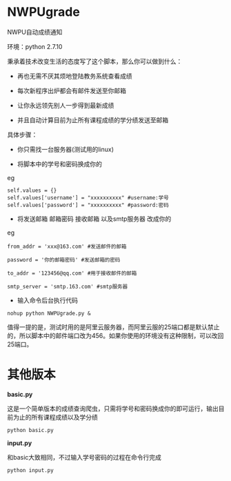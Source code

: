 # NWPUgrade
NWPU自动成绩通知

环境：python 2.7.10

秉承着技术改变生活的态度写了这个脚本，那么你可以做到什么：

* 再也无需不厌其烦地登陆教务系统查看成绩

* 每次新程序出炉都会有邮件发送至你邮箱

* 让你永远领先别人一步得到最新成绩

* 并且自动计算目前为止所有课程成绩的学分绩发送至邮箱

具体步骤：

* 你只需找一台服务器(测试用的linux)

* 将脚本中的学号和密码换成你的

eg

    self.values = {}
    self.values['username'] = "xxxxxxxxxx" #username:学号
    self.values['password'] = "xxxxxxxxxx" #password:密码

* 将发送邮箱 邮箱密码 接收邮箱 以及smtp服务器 改成你的

eg
    
    from_addr = 'xxx@163.com' #发送邮件的邮箱

    password = '你的邮箱密码' #发送邮箱的密码
    
    to_addr = '123456@qq.com' #用于接收邮件的邮箱
    
    smtp_server = 'smtp.163.com' #smtp服务器
    
* 输入命令后台执行代码

```nohup python NWPUgrade.py &```

值得一提的是，测试时用的是阿里云服务器，而阿里云服的25端口都是默认禁止的，所以脚本中的邮件端口改为456。如果你使用的环境没有这种限制，可以改回25端口。


# 其他版本
**basic.py**

这是一个简单版本的成绩查询爬虫，只需将学号和密码换成你的即可运行，输出目前为止的所有课程成绩以及学分绩

```python basic.py```

**input.py**

和basic大致相同，不过输入学号密码的过程在命令行完成

```python input.py```
